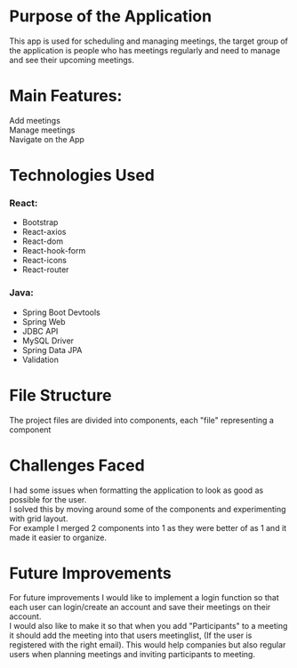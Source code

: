 # Purpose of the Application
This app is used for scheduling and managing meetings,
the target group of the application is people who has meetings regularly and need to manage and see their upcoming meetings.

# Main Features:
Add meetings  
Manage meetings  
Navigate on the App

# Technologies Used
### React:
- Bootstrap
- React-axios
- React-dom
- React-hook-form
- React-icons
- React-router

### Java:
- Spring Boot Devtools
- Spring Web
- JDBC API
- MySQL Driver
- Spring Data JPA
- Validation

# File Structure
The project files are divided into components, each "file" representing a component

# Challenges Faced
I had some issues when formatting the application to look as good as possible for the user.  
I solved this by moving around some of the components and experimenting with grid layout.  
For example I merged 2 components into 1 as they were better of as 1 and it made it easier to organize.

# Future Improvements
For future improvements I would like to implement a login function so that each user can login/create an account and save their meetings on their account.  
I would also like to make it so that when you add "Participants" to a meeting it should add the meeting into that users meetinglist, (If the user is registered with the right email). This would help companies but also regular users when planning meetings and inviting participants to meeting.
